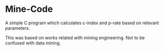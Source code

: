 # Mine-Code

A simple C program which calculates c-index and p-rate based on relevant parameters. 

This was based on works related with mining engineering. Not to be confused with data mining.
